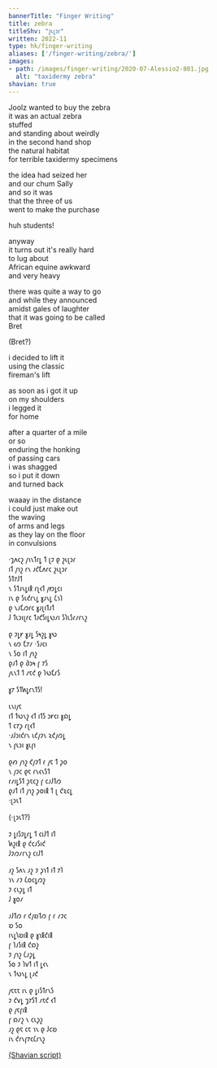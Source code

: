 ```yaml
---
bannerTitle: "Finger Writing" 
title: zebra
titleShv: "𐑟𐑧𐑚𐑮𐑩"
written: 2022-11
type: hk/finger-writing
aliases: ['/finger-writing/zebra/']
images:
- path: /images/finger-writing/2020-07-Alessio2-801.jpg
  alt: "taxidermy zebra"
shavian: true
---
```


<div class="latin">

Joolz wanted to buy the zebra  
it was an actual zebra  
stuffed  
and standing about weirdly  
in the second hand shop  
the natural habitat  
for terrible taxidermy specimens  

the idea had seized her  
and our chum Sally  
and so it was  
that the three of us  
went to make the purchase  

huh students!  

anyway  
it turns out it's really hard  
to lug about  
African equine awkward  
and very heavy  

there was quite a way to go  
and while they announced  
amidst gales of laughter  
that it was going to be called  
Bret  

(Bret?)  

i decided to lift it  
using the classic  
fireman's lift  

as soon as i got it up  
on my shoulders  
i legged it  
for home  

after a quarter of a mile  
or so  
enduring the honking  
of passing cars  
i was shagged  
so i put it down  
and turned back  

waaay in the distance  
i could just make out  
the waving  
of arms and legs  
as they lay on the floor  
in convulsions  

</div>

<div class="shavian">

·𐑡𐑵𐑤𐑟 𐑢𐑪𐑯𐑑𐑩𐑛 𐑑 𐑚𐑲 𐑞 𐑟𐑧𐑚𐑮𐑩  
𐑦𐑑 𐑢𐑪𐑟 𐑩𐑯 𐑨𐑒𐑗𐑵𐑩𐑤 𐑟𐑧𐑚𐑮𐑩  
𐑕𐑑𐑳𐑓𐑑  
𐑯 𐑕𐑑𐑨𐑯𐑛𐑦𐑙 𐑩𐑚𐑬𐑑 𐑢𐑽𐑛𐑤𐑦  
𐑦𐑯 𐑞 𐑕𐑧𐑒𐑩𐑯𐑛 𐑣𐑨𐑯𐑛 𐑖𐑪𐑐  
𐑞 𐑯𐑨𐑗𐑼𐑩𐑤 𐑣𐑨𐑚𐑦𐑑𐑨𐑑  
𐑓 𐑑𐑧𐑮𐑦𐑚𐑩𐑤 𐑑𐑨𐑒𐑕𐑦𐑛𐑻𐑥𐑦 𐑕𐑐𐑧𐑕𐑩𐑥𐑩𐑯𐑟  
  
𐑞 𐑲𐑛𐑾 𐑣𐑨𐑛 𐑕𐑰𐑟𐑛 𐑣𐑻  
𐑯 𐑬𐑼 𐑗𐑳𐑥 ·𐑕𐑨𐑤𐑦  
𐑯 𐑕𐑴 𐑦𐑑 𐑢𐑪𐑟  
𐑞𐑨𐑑 𐑞 𐑔𐑮𐑰 𐑝 𐑳𐑕  
𐑢𐑧𐑯𐑑 𐑑 𐑥𐑱𐑒 𐑞 𐑐𐑻𐑗𐑩𐑕  
  
𐑣𐑳 𐑕𐑑𐑿𐑛𐑩𐑯𐑑𐑕!  
  
𐑧𐑯𐑦𐑢𐑱  
𐑦𐑑 𐑑𐑻𐑯𐑟 𐑬𐑑 𐑦𐑑𐑕 𐑮𐑾𐑤𐑦 𐑣𐑸𐑛  
𐑑 𐑤𐑳𐑜 𐑩𐑚𐑬𐑑  
·𐑨𐑓𐑮𐑦𐑒𐑩𐑯 𐑧𐑒𐑢𐑲𐑯 𐑷𐑒𐑢𐑼𐑛  
𐑯 𐑝𐑧𐑮𐑦 𐑣𐑧𐑝𐑦  
  
𐑞𐑺 𐑢𐑪𐑟 𐑒𐑢𐑲𐑑 𐑩 𐑢𐑱 𐑑 𐑜𐑴  
𐑯 𐑢𐑲𐑤 𐑞𐑱 𐑩𐑯𐑬𐑯𐑕𐑑  
𐑩𐑥𐑦𐑛𐑕𐑑 𐑜𐑱𐑤𐑟 𐑝 𐑤𐑨𐑓𐑑𐑼  
𐑞𐑨𐑑 𐑦𐑑 𐑢𐑪𐑟 𐑜𐑴𐑦𐑙 𐑑 𐑚 𐑒𐑷𐑤𐑛  
·𐑚𐑮𐑧𐑑  
  
(·𐑚𐑮𐑧𐑑?)  
  
𐑲 𐑛𐑦𐑕𐑲𐑛𐑩𐑛 𐑑 𐑤𐑦𐑓𐑑 𐑦𐑑  
𐑿𐑟𐑦𐑙 𐑞 𐑒𐑤𐑨𐑕𐑦𐑒  
𐑓𐑲𐑼𐑥𐑩𐑯𐑟 𐑤𐑦𐑓𐑑  
  
𐑨𐑟 𐑕𐑵𐑯 𐑨𐑟 𐑲 𐑜𐑪𐑑 𐑦𐑑 𐑳𐑐  
𐑪𐑯 𐑥𐑲 𐑖𐑴𐑤𐑛𐑼𐑟  
𐑲 𐑤𐑧𐑜𐑛 𐑦𐑑  
𐑓 𐑣𐑴𐑥  
  
𐑨𐑓𐑑𐑼 𐑩 𐑒𐑢𐑹𐑑𐑼 𐑝 𐑩 𐑥𐑲𐑤  
𐑹 𐑕𐑴  
𐑦𐑯𐑛𐑘𐑹𐑦𐑙 𐑞 𐑣𐑪𐑙𐑒𐑦𐑙  
𐑝 𐑐𐑨𐑕𐑦𐑙 𐑒𐑸𐑟  
𐑲 𐑢𐑪𐑟 𐑖𐑨𐑜𐑛  
𐑕𐑴 𐑲 𐑐𐑫𐑑 𐑦𐑑 𐑛𐑬𐑯  
𐑯 𐑑𐑻𐑯𐑛 𐑚𐑨𐑒  
  
𐑢𐑱𐑱𐑱 𐑦𐑯 𐑞 𐑛𐑦𐑕𐑑𐑩𐑯𐑕  
𐑲 𐑒𐑫𐑛 𐑡𐑳𐑕𐑑 𐑥𐑱𐑒 𐑬𐑑  
𐑞 𐑢𐑱𐑝𐑦𐑙  
𐑝 𐑸𐑥𐑟 𐑯 𐑤𐑧𐑜𐑟  
𐑨𐑟 𐑞𐑱 𐑤𐑱 𐑪𐑯 𐑞 𐑓𐑤𐑹  
𐑦𐑯 𐑒𐑩𐑯𐑝𐑳𐑤𐑖𐑩𐑯𐑟  
  
  
[(Shavian script)](/shavian/intro)  
  
</div>  
